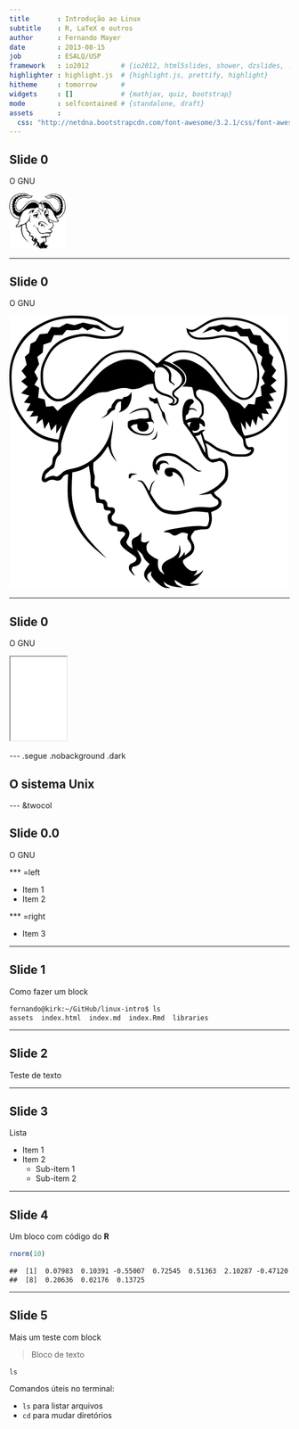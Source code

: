 ```yaml
---
title       : Introdução ao Linux
subtitle    : R, LaTeX e outros
author      : Fernando Mayer
date        : 2013-08-15
job         : ESALQ/USP
framework   : io2012        # {io2012, html5slides, shower, dzslides, ...}
highlighter : highlight.js  # {highlight.js, prettify, highlight}
hitheme     : tomorrow      # 
widgets     : []            # {mathjax, quiz, bootstrap}
mode        : selfcontained # {standalone, draft}
assets      :
  css: "http://netdna.bootstrapcdn.com/font-awesome/3.2.1/css/font-awesome.css"
---
```


## Slide 0

O GNU

<div class="centered">
<img src="assets/img/GNU.png" alt="GNU" width=20%/>
</div>

---

## Slide 0

O GNU

<div class="centered">
<img src="assets/img/GNU.png" alt="GNU" height="20%" />
</div>

---

## Slide 0

O GNU

<iframe src='assets/img/GNU.png' width=20%></iframe>

--- .segue .nobackground .dark

## O sistema Unix

--- &twocol

## Slide 0.0

O GNU

*** =left

* Item 1
* Item 2

*** =right

* Item 3


---

## Slide 1

Como fazer um block

```
fernando@kirk:~/GitHub/linux-intro$ ls
assets  index.html  index.md  index.Rmd  libraries
```

--- 

## Slide 2

Teste de texto

---

## Slide 3

Lista
* Item 1
* Item 2
    - Sub-item 1
    - Sub-item 2

---

## Slide 4

Um bloco com código do **R**


```r
rnorm(10)
```

```
##  [1]  0.07983  0.10391 -0.55007  0.72545  0.51363  2.10287 -0.47120
##  [8]  0.20636  0.02176  0.13725
```


---

## Slide 5

Mais um teste com block

> Bloco de texto

```
ls
```

Comandos úteis no terminal:
* `ls` para listar arquivos
* `cd` para mudar diretórios






